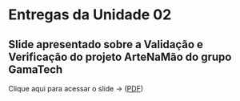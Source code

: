 # Entregas da Unidade 02

<!-- TODO: tentar colocar o iframe embed do slide :P -->

## Slide apresentado sobre a Validação e Verificação do projeto ArteNaMão do grupo GamaTech

Clique aqui para acessar o slide -> ([PDF](../pdf/Validacao_e_Verificacao_do_ArteNaMao.pdf))